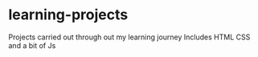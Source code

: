 # learning-projects
Projects carried out through out my learning journey
Includes HTML CSS and a bit of Js
